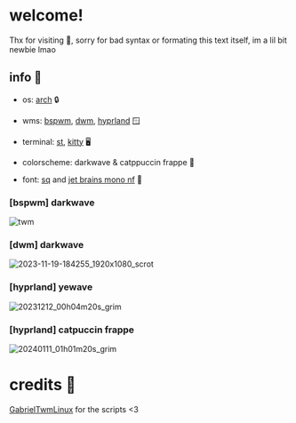 # welcome!
Thx for visiting 🩷, sorry for bad syntax or formating this text itself, im a lil bit newbie lmao


## info 🌊

+ os: [arch](archlinux.org) 🔒

+ wms: [bspwm](https://github.com/baskerville/bspwm), [dwm](https://dwm.suckless.org/), [hyprland](https://hyprland.org/) 🪟

+ terminal: [st](https://github.com/siduck/st), [kitty](https://sw.kovidgoyal.net/kitty/) 🖥️

+ colorscheme: darkwave & catppuccin frappe 🎨

+ font: [sq](https://github.com/leahneukirchen/sq) and [jet brains mono nf](https://www.nerdfonts.com/) 🌟



### [bspwm] darkwave
![twm](https://github.com/yusamock/dotfiles/assets/141967852/1e52c62d-65e1-4107-bf2a-f6a294cc40a5)



### [dwm] darkwave
![2023-11-19-184255_1920x1080_scrot](https://github.com/yusamock/dotfiles/assets/141967852/c6bc58b2-3f79-45e2-9606-78d4b16b940e)

### [hyprland] yewave
![20231212_00h04m20s_grim](https://github.com/yusamock/dotfiles/assets/141967852/5567cd6c-2a9c-4378-94d2-cf22a89ef752)

### [hyprland] catpuccin frappe
![20240111_01h01m20s_grim](https://github.com/yusamock/dotfiles/assets/141967852/76d71179-9603-4b73-a77e-8ecaa28762cc)



# credits 💌

[GabrielTwmLinux](https://github.com/GabrielTWMlinux) for the scripts <3
